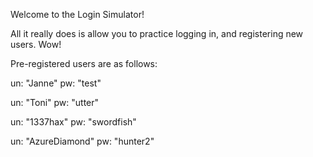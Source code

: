 Welcome to the Login Simulator! 

All it really does is allow  you to practice logging in, and registering new users. Wow!

Pre-registered users are as follows:

un: "Janne"
pw: "test"

un: "Toni"
pw: "utter"

un: "1337hax"
pw: "swordfish"

un: "AzureDiamond"
pw: "hunter2"